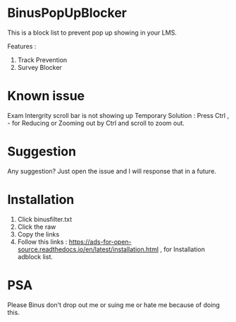 # BinusPopUpBlocker
This is a block list to prevent pop up showing in your LMS.

Features :
1. Track Prevention
2. Survey Blocker

# Known issue
Exam Intergrity scroll bar is not showing up
Temporary Solution : Press Ctrl , - for Reducing or Zooming out by Ctrl and scroll to zoom out.
# Suggestion
Any suggestion? Just open the issue and I will response that in a future.

# Installation
1. Click binusfilter.txt
2. Click the raw
3. Copy the links
4. Follow this links : https://ads-for-open-source.readthedocs.io/en/latest/installation.html , for Installation adblock list.

# PSA
Please Binus don't drop out me or suing me or hate me because of doing this.
